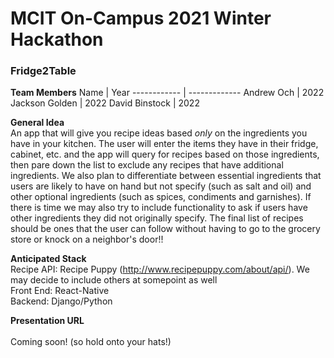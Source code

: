 # MCIT On-Campus 2021 Winter Hackathon
### Fridge2Table

**Team Members** 
Name | Year
------------ | -------------
Andrew Och | 2022
Jackson Golden | 2022
David Binstock | 2022


**General Idea** <br />
An app that will give you recipe ideas based *only* on the ingredients you have in your kitchen. The user will enter the items they have in their
fridge, cabinet, etc. and the app will query for recipes based on those ingredients, then pare down the list to exclude any recipes that have additional ingredients. We also plan to differentiate between essential ingredients that users are likely to have on hand but not specify (such as salt and oil) and other optional ingredients (such as spices, condiments and garnishes). If there is time we may also try to include functionality to ask if users have other ingredients they did not originally specify. The final list of recipes should be ones that the user can follow without having to go to the grocery store or knock on a neighbor's door!!

**Anticipated Stack** <br /> 
Recipe API: Recipe Puppy (http://www.recipepuppy.com/about/api/). We may decide to include others at somepoint as well <br /> 
Front End: React-Native <br /> 
Backend: Django/Python <br /> 

**Presentation URL** <br />  
Coming soon! (so hold onto your hats!)
